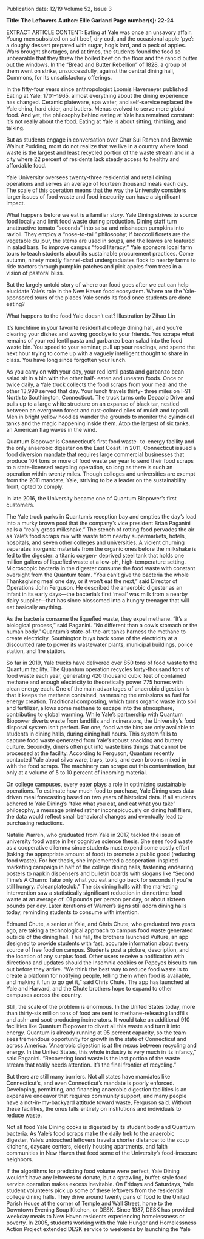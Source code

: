 Publication date: 12/19
Volume 52, Issue 3

**Title: The Leftovers**
**Author: Ellie Garland**
**Page number(s): 22-24**

EXTRACT ARTICLE CONTENT:
Eating at Yale was once an unsavory affair. 
Young men subsisted on salt beef, dry cod, 
and the occasional apple ‘pye’: a doughy 
dessert prepared with sugar, hog’s lard, and a peck 
of apples. Wars brought shortages, and at times, the 
students found the food so unbearable that they threw 
the boiled beef on the floor and the rancid butter out 
the windows. In the “Bread and Butter Rebellion” of 
1828, a group of them went on strike, unsuccessfully, 
against the central dining hall, Commons, for its 
unsatisfactory offerings. 

In the fifty-four years since anthropologist Loomis 
Havemeyer published Eating at Yale: 1701–1965, almost 
everything about the dining experience has changed. 
Ceramic plateware, spa water, and self-service replaced 
the Yale china, hard cider, and butlers. Menus evolved 
to serve more global food. And yet, the philosophy 
behind eating at Yale has remained constant: it’s not 
really about the food. Eating at Yale is about sitting, 
thinking, and talking. 

But as students engage in conversation over Char 
Sui Ramen and Brownie Walnut Pudding, most do not 
realize that we live in a country where food waste is the 
largest and least recycled portion of the waste stream 
and in a city where 22 percent of residents lack steady 
access to healthy and affordable food.

Yale University oversees twenty-three residential 
and retail dining operations and serves an average of 
fourteen thousand meals each day. The scale of this 
operation means that the way the University considers 
larger issues of food waste and food insecurity can have 
a significant impact.       

What happens before we eat is a familiar story. Yale 
Dining strives to source food locally and limit food 
waste during production. Dining staff turn unattractive 
tomato “seconds” into salsa and misshapen pumpkins 
into ravioli. They employ a “nose-to-tail” philosophy; 
if broccoli florets are the vegetable du jour, the stems 
are used in soups, and the leaves are featured in salad 
bars. To improve campus “food literacy,” Yale sponsors 
local farm tours to teach students about its sustainable 
procurement practices. Come autumn, ninety mostly 
flannel-clad undergraduates flock to nearby farms to 
ride tractors through pumpkin patches and pick apples 
from trees in a vision of pastoral bliss.     

But the largely untold story of where our food goes 
after we eat can help elucidate Yale’s role in the New 
Haven food ecosystem. Where are the Yale-sponsored 
tours of the places Yale sends its food once students are 
done eating?           

What happens to the food Yale doesn’t eat?
Illustration by Zihao Lin


It’s lunchtime in your favorite residential college 
dining hall, and you’re clearing your dishes and waving 
goodbye to your friends. You scrape what remains of 
your red lentil pasta and garbanzo bean salad into the 
food waste bin. You speed to your seminar, pull up your 
readings, and spend the next hour trying to come up 
with a vaguely intelligent thought to share in class. You 
have long since forgotten your lunch.  

As you carry on with your day, your red lentil pasta 
and garbanzo bean salad sit in a bin with the other half-
eaten and uneaten foods. Once or twice daily, a Yale 
truck collects the food scraps from your meal and the 
other 13,999 served that day. Your lunch travels thirty-
three miles on I-91 North to Southington, Connecticut. 
The truck turns onto Depaolo Drive and pulls up 
to a large white structure on an expanse of black tar, 
nestled between an evergreen forest and rust-colored 
piles of mulch and topsoil. Men in bright yellow 
hoodies wander the grounds to monitor the cylindrical 
tanks and the magic happening inside them. Atop the 
largest of six tanks, an American flag waves in the wind.

Quantum Biopower is Connecticut’s first food waste-
to-energy facility and the only anaerobic digester on the 
East Coast. In 2011, Connecticut issued a food diversion 
mandate that requires large commercial businesses 
that produce 104 tons or more of food waste per year 
to send their food scraps to a state-licensed recycling 
operation, so long as there is such an operation within 
twenty miles. Though colleges and universities are 
exempt from the 2011 mandate, Yale, striving to be a 
leader on the sustainability front, opted to comply. 

In late 2016, the University became one of Quantum 
Biopower’s first customers.

The Yale truck parks in Quantum’s reception bay and 
empties the day’s load into a murky brown pool that the 
company’s vice president Brian Paganini calls a “really 
gross milkshake.” The stench of rotting food pervades 
the air as Yale’s food scraps mix with waste from 
nearby supermarkets, hotels, hospitals, and seven other 
colleges and universities. A violent churning separates 
inorganic materials from the organic ones before 
the milkshake is fed to the digester: a titanic oxygen-
deprived steel tank that holds one million gallons of 
liquefied waste at a low-pH, high-temperature setting. 
Microscopic bacteria in the digester consume the food 
waste with constant oversight from the Quantum team. 
“You can’t give the bacteria the whole Thanksgiving 
meal one day, or it won’t eat the next,” said Director of 
Operations John Ferguson. He described the anaerobic 
digester as an infant in its early days—the bacteria’s first 
‘meal’ was milk from a nearby dairy supplier—that has 
since blossomed into a hungry teenager that will eat 
basically anything.

As the bacteria consume the liquefied waste, they 
expel methane. “It’s a biological process,” said Paganini. 
“No different than a cow’s stomach or the human 
body.” Quantum’s state-of-the-art tanks harness the 
methane to create electricity. Southington buys back 
some of the electricity at a discounted rate to power its 
wastewater plants, municipal buildings, police station, 
and fire station. 

So far in 2019, Yale trucks have delivered over 
850 tons of food waste to the Quantum facility. The 
Quantum operation recycles forty-thousand tons of 
food waste each year, generating 420 thousand cubic 
feet of contained methane and enough electricity to 
theoretically power 775 homes with clean energy each. 
     One of the main advantages of anaerobic digestion 
is that it keeps the methane contained, harnessing 
the emissions as fuel for energy creation. Traditional 
composting, which turns organic waste into soil and 
fertilizer, allows some methane to escape into the 
atmosphere, contributing to global warming. While 
Yale’s partnership with Quantum Biopower diverts 
waste from landfills and incinerators, the University’s 
food disposal system isn’t perfect. For one, food waste 
bins are only available to students in dining halls, 
during dining hall hours. This system fails to capture 
food waste generated from Yale’s robust snacking and 
buttery culture. Secondly, diners often put into waste 
bins things that cannot be processed at the facility. 
According to Ferguson, Quantum recently contacted 
Yale about silverware, trays, tools, and even brooms 
mixed in with the food scraps. The machinery can 
scrape out this contamination, but only at a volume of 
5 to 10 percent of incoming material.      

On college campuses, every eater plays a role in 
optimizing sustainable operations. To estimate how 
much food to purchase, Yale Dining uses data-driven 
meal forecasting based on two years of historical data. 
If all students adhered to Yale Dining’s “take what 
you eat, and eat what you take” philosophy, a message 
printed rather inconspicuously on dining hall fliers, 
the data would reflect small behavioral changes and 
eventually lead to purchasing reductions.

Natalie Warren, who graduated from Yale in 2017, 
tackled the issue of university food waste in her 
cognitive science thesis. She sees food waste as a 
cooperative dilemma since students must expend some 
costly effort (taking the appropriate amount of food) 
to promote a public good (reducing food waste). For 
her thesis, she implemented a cooperation-inspired 
marketing campaign in half of the college dining halls, 
fastening endearing posters to napkin dispensers and 
bulletin boards with slogans like “Second Time’s A 
Charm: Take only what you eat and go back for seconds 
if you’re still hungry. #cleanplateclub.” The six dining 
halls with the marketing intervention saw a statistically 
significant reduction in dinnertime food waste at an 
average of .01 pounds per person per day, or about 
sixteen pounds per day. Later iterations of Warren’s 
signs still adorn dining halls today, reminding students 
to consume with intention. 

Edmund Chute, a senior at Yale, and Chris Chute, 
who graduated two years ago, are taking a technological 
approach to campus food waste generated outside of the 
dining hall. This fall, the brothers launched Vulture, 
an app designed to provide students with fast, accurate 
information about every source of free food on campus. 
Students post a picture, description, and the location 
of any surplus food. Other users receive a notification 
with directions and updates should the Insomnia 
cookies or Popeyes biscuits run out before they arrive. 
“We think the best way to reduce food waste is to create 
a platform for notifying people, telling them when food 
is available, and making it fun to go get it,” said Chris 
Chute. The app has launched at Yale and Harvard, and 
the Chute brothers hope to expand to other campuses 
across the country.

Still, the scale of the problem is enormous. In the 
United States today, more than thirty-six million tons 
of food are sent to methane-releasing landfills and 
ash- and soot-producing incinerators. It would take 
an additional 910 facilities like Quantum Biopower to 
divert all this waste and turn it into energy. Quantum 
is already running at 95 percent capacity, so the team 
sees tremendous opportunity for growth in the state of 
Connecticut and across America. “Anaerobic digestion 
is at the nexus between recycling and energy. In the 
United States, this whole industry is very much in 
its infancy,” said Paganini. “Recovering food waste is 
the last portion of the waste stream that really needs 
attention. It’s the final frontier of recycling.” 

But there are still many barriers. Not all states have 
mandates like Connecticut’s, and even Connecticut’s 
mandate is poorly enforced. Developing, permitting, 
and financing anaerobic digestion facilities is an 
expensive endeavor that requires community support, 
and many people have a not-in-my-backyard attitude 
toward waste, Ferguson said. Without these facilities, 
the onus falls entirely on institutions and individuals 
to reduce waste.

Not all food Yale Dining cooks is digested by its 
student body and Quantum bacteria. As Yale’s food 
scraps make the daily trek to the anaerobic digester, 
Yale’s untouched leftovers travel a shorter distance: 
to the soup kitchens, daycare centers, elderly housing 
apartments, and faith communities in New Haven that 
feed some of the University’s food-insecure neighbors.      

If the algorithms for predicting food volume were 
perfect, Yale Dining wouldn’t have any leftovers 
to donate, but a sprawling, buffet-style food service 
operation makes excess inevitable. On Fridays and 
Saturdays, Yale student volunteers pick up some of 
these leftovers from the residential college dining halls. 
They drive around twenty pans of food to the United 
Parish House at the corner of Temple and Wall Street, 
home to the Downtown Evening Soup Kitchen, or 
DESK. Since 1987, DESK has provided weekday meals 
to New Haven residents experiencing homelessness 
or poverty. In 2005, students working with the Yale 
Hunger and Homelessness Action Project extended 
DESK service to weekends by launching the Yale